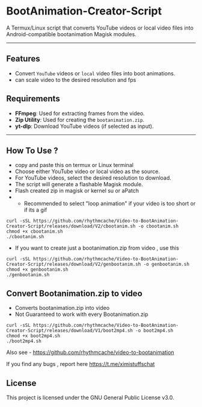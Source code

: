 # BootAnimation-Creator-Script

A  Termux/Linux script that converts YouTube videos or local video files into Android-compatible bootanimation Magisk modules.

---

## Features
- Convert `YouTube` videos or `local` video files into boot animations.
- can scale video to the desired resolution and fps

## Requirements
- **FFmpeg**: Used for extracting frames from the video.
- **Zip Utility**: Used for creating the `bootanimation.zip`.
- **yt-dlp**: Download YouTube videos (if selected as input).
---


## How To Use ?
- copy and paste this on termux or Linux terminal
- Choose either YouTube video or local video as the source.
- For YouTube videos, select the desired resolution to download.
- The script will generate a flashable Magisk module.
- Flash created zip in magisk or kernel su or aPatch
- - Recommended to select "loop animation" if your video is too short or if its a gif
```
curl -sSL https://github.com/rhythmcache/Video-to-BootAnimation-Creator-Script/releases/download/V2/cbootanim.sh -o cbootanim.sh
chmod +x cbootanim.sh
./cbootanim.sh
```

- If you want to create just a bootanimation.zip from video  , use this

```
curl -sSL https://github.com/rhythmcache/Video-to-BootAnimation-Creator-Script/releases/download/V2/genbootanim.sh -o genbootanim.sh
chmod +x genbootanim.sh
./genbootanim.sh
```

## Convert Bootanimation.zip to video

- Converts bootanimation.zip into video
- Not Guaranteed to work with every Bootanimation.zip
```
curl -sSL https://github.com/rhythmcache/Video-to-BootAnimation-Creator-Script/releases/download/V1/boot2mp4.sh -o boot2mp4.sh
chmod +x boot2mp4.sh
./boot2mp4.sh
```




Also see - https://github.com/rhythmcache/video-to-bootanimation


If you find any bugs , report here https://t.me/ximistuffschat

## License
This project is licensed under the GNU General Public License v3.0.
